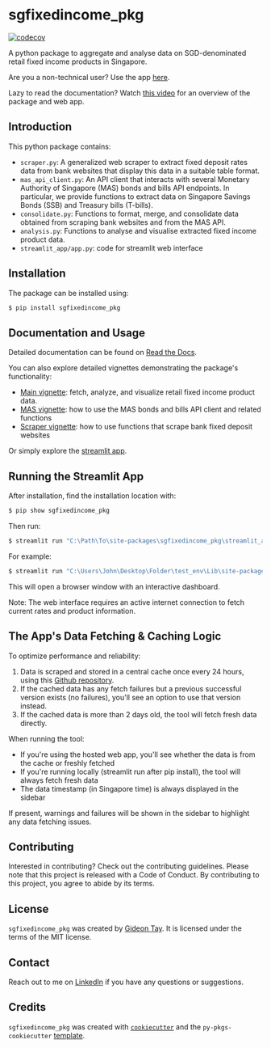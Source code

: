 # sgfixedincome_pkg

[![codecov](https://codecov.io/gh/GidTay/sgfixedincome_pkg/branch/main/graph/badge.svg)](https://codecov.io/gh/GidTay/sgfixedincome_pkg)

A python package to aggregate and analyse data on SGD-denominated retail fixed income products in Singapore.

Are you a non-technical user? Use the app [here](https://sgfixedincome.streamlit.app/).

Lazy to read the documentation? Watch [this video]((https://youtu.be/X_r8mnLpAo8)) for an overview of the package and web app.

## Introduction

This python package contains:

- `scraper.py`: A generalized web scraper to extract fixed deposit rates data from bank websites that display this data in a suitable table format.
- `mas_api_client.py`: An API client that interacts with several Monetary Authority of Singapore (MAS) bonds and bills API endpoints. In particular, we provide functions to extract data on Singapore Savings Bonds (SSB) and Treasury bills (T-bills).
- `consolidate.py`: Functions to format, merge, and consolidate data obtained from scraping bank websites and from the MAS API.
- `analysis.py`: Functions to analyse and visualise extracted fixed income product data.
- `streamlit_app/app.py`: code for streamlit web interface 

## Installation

The package can be installed using:

```bash
$ pip install sgfixedincome_pkg
```

## Documentation and Usage

Detailed documentation can be found on [Read the Docs](https://sgfixedincome-pkg.readthedocs.io/en/latest/).

You can also explore detailed vignettes demonstrating the package's functionality:

- [Main vignette](https://github.com/GidTay/sgfixedincome_pkg/blob/main/docs/vignettes/vignette_main.ipynb): fetch, analyze, and visualize retail fixed income product data.
- [MAS vignette](https://github.com/GidTay/sgfixedincome_pkg/blob/main/docs/vignettes/vignette_mas.ipynb): how to use the MAS bonds and bills API client and related functions
- [Scraper vignette](https://github.com/GidTay/sgfixedincome_pkg/blob/main/docs/vignettes/vignette_scraper.ipynb): how to use functions that scrape bank fixed deposit websites

Or simply explore the [streamlit app](https://sgfixedincome.streamlit.app/).

## Running the Streamlit App
After installation, find the installation location with:
```bash
$ pip show sgfixedincome_pkg
```

Then run:
```bash
$ streamlit run "C:\Path\To\site-packages\sgfixedincome_pkg\streamlit_app\app.py"
```

For example:
```bash
$ streamlit run "C:\Users\John\Desktop\Folder\test_env\Lib\site-packages\sgfixedincome_pkg\streamlit_app\app.py"
```

This will open a browser window with an interactive dashboard.

Note: The web interface requires an active internet connection to fetch current rates and product information.

## The App's Data Fetching & Caching Logic
To optimize performance and reliability:
1. Data is scraped and stored in a central cache once every 24 hours, using this [Github repository](https://github.com/GidTay/sgfixedincome_cache).
2. If the cached data has any fetch failures but a previous successful version exists (no failures), you'll see an option to use that version instead.
3. If the cached data is more than 2 days old, the tool will fetch fresh data directly.

When running the tool:
- If you're using the hosted web app, you'll see whether the data is from the cache or freshly fetched
- If you're running locally (streamlit run after pip install), the tool will always fetch fresh data
- The data timestamp (in Singapore time) is always displayed in the sidebar

If present, warnings and failures will be shown in the sidebar to highlight any data fetching issues.  

## Contributing

Interested in contributing? Check out the contributing guidelines. Please note that this project is released with a Code of Conduct. By contributing to this project, you agree to abide by its terms.

## License

`sgfixedincome_pkg` was created by [Gideon Tay](https://github.com/GidTay). It is licensed under the terms of the MIT license.

## Contact

Reach out to me on [LinkedIn](https://www.linkedin.com/in/gideon-tay-yee-chuen/) if you have any questions or suggestions.

## Credits

`sgfixedincome_pkg` was created with [`cookiecutter`](https://cookiecutter.readthedocs.io/en/latest/) and the `py-pkgs-cookiecutter` [template](https://github.com/py-pkgs/py-pkgs-cookiecutter).
